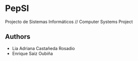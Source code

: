 # PepSI
Projecto de Sistemas Informáticos // Computer Systems Project

## Authors
- Lia Adriana Castañeda Rosadio
- Enrique Saiz Oubiña

